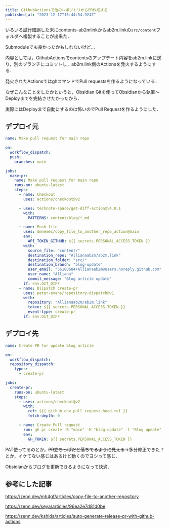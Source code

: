 ```yaml
---
title: GithubActionsで他のレポジトリからPR作成する
published_at: "2023-12-17T15:44:54.924Z"
---
```

いろいろ試行錯誤した末にcontents-ab2mlinkからab2m.linkの`src/content`フォルダへ複製することが出来た．

Submoduleでも良かったかもしれないけど...

内容としては，GithubActionsでcontentsのアップデート内容をab2m.linkに送り，別のブランチにコミットし，ab2m.link側のActionsを発火するようにする．

発火されたActionsではghコマンドでPull requestsを作るようになっている．

なぜこんなことをしたかというと，Obsidian Gitを使ってObsidianから執筆～Deployまでを完結させたかったから．

実際にはDeployまで自動にするのは怖いのでPull Requestを作るようにした．

## デプロイ元

```yml
name: Make pull request for main repo

on:
  workflow_dispatch:
  push:
    branches: main

jobs:
  make-pr:
    name: Make pull request for main repo
    runs-on: ubuntu-latest
    steps:
      - name: Checkout
        uses: actions/checkout@v2

      - uses: technote-space/get-diff-action@v4.0.1
        with:
          PATTERNS: content/blog/*.md

      - name: Push file
        uses: dmnemec/copy_file_to_another_repo_action@main
        env:
          API_TOKEN_GITHUB: ${{ secrets.PERSONAL_ACCESS_TOKEN }}
        with:
          source_file: "content/"
          destination_repo: "Allianaab2m/ab2m.link"
          destination_folder: "src/"
          destination_branch: "blog-update"
          user_email: "56180684+Allianaab2m@users.noreply.github.com"
          user_name: "Alliana"
          commit_message: "Blog article update"
        if: env.GIT_DIFF
      - name: Dispatch create-pr
        uses: peter-evans/repository-dispatch@v1
        with:
          repository: "Allianaab2m/ab2m.link"
          token: ${{ secrets.PERSONAL_ACCESS_TOKEN }}
          event-type: create-pr
        if: env.GIT_DIFF
```

## デプロイ先

```yml
name: Create PR for update blog article

on:
  workflow_dispatch:
  repository_dispatch:
    types:
      - create-pr

jobs:
  create-pr:
    runs-on: ubuntu-latest
    steps:
      - uses: actions/checkout@v2
        with:
          ref: ${{ github.env.pull_request.head.ref }}
          fetch-depth: 0

      - name: Create Pull request
        run: gh pr create -B "main" -H "blog-update" -t "Blog update" -b "Blog update"
        env:
          GH_TOKEN: ${{ secrets.PERSONAL_ACCESS_TOKEN }}

```

PAT使ってるのとか，~~PR立ちっぱだと落ちてるように見える~~→多分修正できた？とか，イケてない感じはあるけど動くのでヨシって感じ．

Obsidianからブログを更新できるようになって快適．

## 参考にした記事

https://zenn.dev/mh4gf/articles/copy-file-to-another-repository

https://zenn.dev/seya/articles/96ea2e7d81d0be

https://zenn.dev/kshida/articles/auto-generate-release-pr-with-github-actions